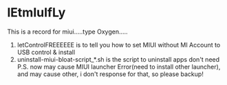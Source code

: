 # lEtmIuIfLy
This is a record for miui.....type Oxygen.....

1. letControlFREEEEEE is to tell you how to set MIUI without MI Account to USB control & install
2. uninstall-miui-bloat-script_*.sh is the script to uninstall apps don't need
P.S. now may cause MIUI launcher Error(need to install other launcher), and may cause other, i don't response for that, so please backup!

